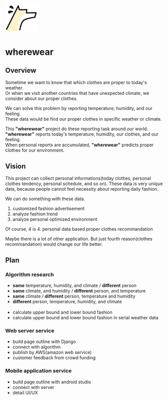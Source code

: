 <img src="./readme_content/image/logo.png" width="20%" height="20%"></br>
# wherewear
## Overview
Sometime we want to know that which clothes are proper to today's weather.</br>
Or when we visit another countries that have unexpected climate, we consider about our proper clothes.</br>

We can solve this problem by reporting temperature, humidity, and our feeling.</br>
These data would be find our proper clothes in specific weather or climate.</br>

This **"wherewear"** project do these reporting task around our world.</br>
**"wherewear"** reports today's temperature, humidity, our clothes, and our feeling.</br>
When personal reports are accumulated, **"wherewear"** predicts proper clothes for our environment.</br>

## Vision
This project can collect personal informations(today clothes, personal clothes tendency, personal schedule, and so on).
These data is very unique data, because people cannot feel necessity about reporting daily fashion.

We can do something with these data.
1. customized fashion advertisement
2. analyze fashion trend
3. analyze personal optimized environment

Of course, 4 is 
4. personal data based proper clothes recommandation

Maybe there is a lot of other application. But just fourth reason(clothes recommandation) would change our life better.

## Plan

### Algorithm research
+ **same** temperature, humidity, and climate / **different** person
+ **same** climate, and humidity / **different** person, and temperature
+ **same** climate / **different** person, temperature and humidity
+ **different** person, temperature, humidity, and climate</br></br>
+ calculate upper bound and lower bound fashion
+ calculate upper bound and lower bound fashion in serial weather data

### Web server service
+ build page outline with Django
+ connect with algorithm
+ publish by AWS(amazon web service)
+ customer feedback from crowd funding

### Mobile application service
+ build page outline with android studio
+ connect with server
+ detail UI/UX
